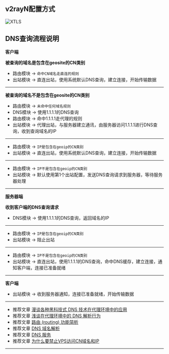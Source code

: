 ## v2rayN配置方式

![XTLS](https://user-images.githubusercontent.com/88967758/168528117-351525a0-7b17-4d8d-a1fd-98e6082f789f.jpg)

## DNS查询流程说明

**客户端**

**被查询的域名是包含在geosite的CN类别**
- 路由模块 → `命中CN域名走直连的规则`
- 出站模块 → 直连出站，使用系统默认DNS查询，建立连接，开始传输数据
---

**被查询的域名不是包含在geosite的CN类别**
- 路由模块 → `未命中任何域名规则`
- DNS模块 → 使用1.1.1.1的DNS查询
- 路由模块 → 命中1.1.1.1走代理的规则
- 出站模块 → 代理出站，与服务器建立通讯，由服务器访问1.1.1.1进行DNS查询，收到查询域名的IP
---

- 路由模块 → `IP是包含在geoip的CN类别`
- 出站模块 → 直连出站，使用系统默认DNS查询，建立连接，开始传输数据
---

- 路由模块 → `IP不是包含在geoip的CN类别`
- 出站模块 → 默认使用第1个出站配置，发送DNS查询请求到服务器，等待服务器处理
---

**服务器端**

**收到客户端的DNS查询请求**
- DNS模块 → 使用1.1.1.1的DNS查询，返回域名的IP
---

- 路由模块 → `IP是包含在geoip的CN类别`
- 出站模块 → 阻止出站
---

- 路由模块 → `IP不是包含在geoip的CN类别`
- 出站模块 → 直连出站，使用1.1.1.1的DNS查询，命中DNS缓存，建立连接，通知客户端，连接已准备就绪
---

**客户端**
- 出站模块 → 收到服务器通知，连接已准备就绪，开始传输数据
---

- 推荐文章 [漫谈各种黑科技式 DNS 技术在代理环境中的应用](https://tachyondevel.medium.com/%E6%BC%AB%E8%B0%88%E5%90%84%E7%A7%8D%E9%BB%91%E7%A7%91%E6%8A%80%E5%BC%8F-dns-%E6%8A%80%E6%9C%AF%E5%9C%A8%E4%BB%A3%E7%90%86%E7%8E%AF%E5%A2%83%E4%B8%AD%E7%9A%84%E5%BA%94%E7%94%A8-62c50e58cbd0) 
- 推荐文章 [浅谈在代理环境中的 DNS 解析行为](https://blog.skk.moe/post/what-happend-to-dns-in-proxy/)
- 推荐文章 [路由 (routing) 功能简析](https://xtls.github.io/Xray-docs-next/document/level-1/routing-lv1-part1.html)
- 推荐文章 [DNS 域名解析](https://www.v2fly.org/config/dns.html)
- 推荐文章 [DNS 服务](https://guide.v2fly.org/basics/dns.html)
- 推荐文章 [为什么要禁止VPS访问CN域名和IP](https://github.com/XTLS/Xray-core/discussions/593#discussioncomment-845165)
---
